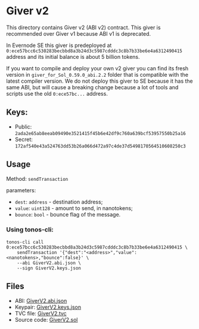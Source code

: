 # Giver v2

This directory contains Giver v2 (ABI v2) contract. This giver is recommended over Giver v1 because ABI v1 is deprecated.

In Evernode SE this giver is predeployed at `0:ece57bcc6c530283becbbd8a3b24d3c5987cdddc3c8b7b33be6e4a6312490415` address 
and its initial balance is about 5 billion tokens. 

If you want to compile and deploy your own v2 giver you can find its fresh version in `giver_for_Sol_0.59.0_abi.2.2` folder that is compatible with the latest compiler version. We do not deploy this giver to SE because it has the same ABI, but will cause a breaking change because a lot of tools and scripts use the old `0:ece57bc...` address. 

## Keys:
* Public: `2ada2e65ab8eeab09490e3521415f45b6e42df9c760a639bcf53957550b25a16`
* Secret: `172af540e43a524763dd53b26a066d472a97c4de37d5498170564510608250c3`

## Usage
Method: `sendTransaction`

parameters: 
* `dest`: `address` - destination address;
* `value`: `uint128` - amount to send, in nanotokens;
* `bounce`: `bool` - bounce flag of the message.

### Using tonos-cli:
```commandline
tonos-cli call 0:ece57bcc6c530283becbbd8a3b24d3c5987cdddc3c8b7b33be6e4a6312490415 \
    sendTransaction '{"dest":"<address>","value":<nanotokens>,"bounce":false}' \
    --abi GiverV2.abi.json \
    --sign GiverV2.keys.json  
```


## Files
* ABI: [GiverV2.abi.json](GiverV2.abi.json)
* Keypair: [GiverV2.keys.json](GiverV2.keys.json)
* TVC file: [GiverV2.tvc](GiverV2.tvc)
* Source code: [GiverV2.sol](GiverV2.sol)
